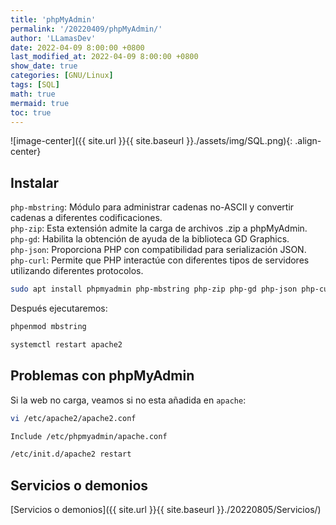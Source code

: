 ```yaml
---
title: 'phpMyAdmin'
permalink: '/20220409/phpMyAdmin/'
author: 'LLamasDev'
date: 2022-04-09 8:00:00 +0800
last_modified_at: 2022-04-09 8:00:00 +0800
show_date: true
categories: [GNU/Linux]
tags: [SQL]
math: true
mermaid: true
toc: true
---
```


![image-center]({{ site.url }}{{ site.baseurl }}./assets/img/SQL.png){: .align-center}

## Instalar

`php-mbstring`: Módulo para administrar cadenas no-ASCII y convertir cadenas a diferentes codificaciones.  
`php-zip`: Esta extensión admite la carga de archivos .zip a phpMyAdmin.  
`php-gd`: Habilita la obtención de ayuda de la biblioteca GD Graphics.  
`php-json`: Proporciona PHP con compatibilidad para serialización JSON.  
`php-curl`: Permite que PHP interactúe con diferentes tipos de servidores utilizando diferentes protocolos.
```bash
sudo apt install phpmyadmin php-mbstring php-zip php-gd php-json php-curl
```

Después ejecutaremos:
```bash
phpenmod mbstring

systemctl restart apache2
```

## Problemas con phpMyAdmin

Si la web no carga, veamos si no esta añadida en `apache`:
```bash
vi /etc/apache2/apache2.conf

Include /etc/phpmyadmin/apache.conf

/etc/init.d/apache2 restart
```

## Servicios o demonios

[Servicios o demonios]({{ site.url }}{{ site.baseurl }}./20220805/Servicios/)